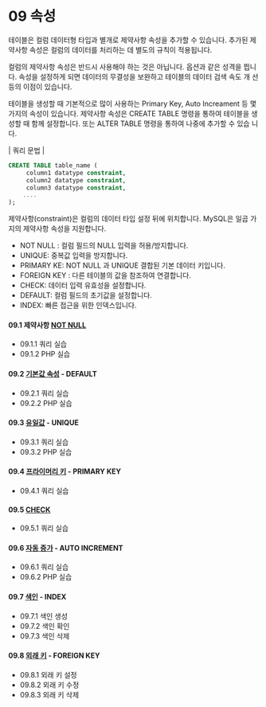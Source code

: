 # 09 속성 
테이블은 컬럼 데이터형 타입과 별개로 제약사항 속성을 추가할 수 있습니다. 추가된 제 약사항 속성은 컬럼의 데이터를 처리하는 데 별도의 규칙이 적용됩니다.  

컬럼의 제약사항 속성은 반드시 사용해야 하는 것은 아닙니다. 옵션과 같은 성격을 띕니다. 
속성을 설정하게 되면 데이터의 무결성을 보완하고 테이블의 데이터 검색 속도 개 선 등의 이점이 있습니다.   

테이블을 생성할 때 기본적으로 많이 사용하는 Primary Key, Auto Increament 등 몇 가지의 속성이 있습니다. 
제약사항 속성은 CREATE TABLE 명령을 통하여 테이블을 생 성할 때 함께 설정합니다. 또는 ALTER TABLE 명령을 통하여 나중에 추가할 수 있습 니다.  

| 쿼리 문법 | 
```sql
CREATE TABLE table_name (
     column1 datatype constraint,
     column2 datatype constraint,
     column3 datatype constraint,
    ....
);
```

제약사항(constraint)은 컬럼의 데이터 타입 설정 뒤에 위치합니다. 
MySQL은 일곱 가지의 제약사항 속성을 지원합니다.  

* NOT NULL : 컬럼 필드의 NULL 입력을 허용/방지합니다. 
* UNIQUE: 중복값 입력을 방지합니다. 
* PRIMARY KE: NOT NULL 과 UNIQUE 결합된 기본 데이터 키입니다. 
* FOREIGN KEY : 다른 테이블의 값을 참조하여 연결합니다. 
* CHECK: 데이터 입력 유효성을 설정합니다. 
* DEFAULT: 컬럼 필드의 초기값을 설정합니다. 
* INDEX: 빠른 접근을 위한 인덱스입니다. 

#### 09.1 제약사항 [NOT NULL](09.1)
* 09.1.1 쿼리 실습 
* 09.1.2 PHP 실습  

#### 09.2 [기본값 속성](09.2) - DEFAULT
* 09.2.1 쿼리 실습
* 09.2.2 PHP 실습 

#### 09.3 [유일값](09.3)  - UNIQUE
* 09.3.1 쿼리 실습 
* 09.3.2 PHP 실습 

#### 09.4 [프라이머리 키](09.4) - PRIMARY KEY
* 09.4.1 쿼리 실습 

#### 09.5 [CHECK](09.5)  
* 09.5.1 쿼리 실습 

#### 09.6 [자동 증가](09.6) - AUTO INCREMENT 
* 09.6.1 쿼리 실습
* 09.6.2 PHP 실습 

#### 09.7 [색인](09.7) - INDEX
* 09.7.1 색인 생성
* 09.7.2 색인 확인
* 09.7.3 색인 삭제

#### 09.8 [외래 키](09.8) - FOREIGN KEY
* 09.8.1 외래 키 설정
* 09.8.2 외래 키 수정
* 09.8.3 외래 키 삭제